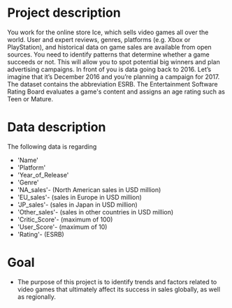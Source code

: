 # Project description
You work for the online store Ice, which sells video games all over the world. User and expert reviews, genres, platforms (e.g. Xbox or PlayStation), and historical data on game sales are available from open sources. You need to identify patterns that determine whether a game succeeds or not. This will allow you to spot potential big winners and plan advertising campaigns.
In front of you is data going back to 2016. Let’s imagine that it’s December 2016 and you’re planning a campaign for 2017.
The dataset contains the abbreviation ESRB. The Entertainment Software Rating Board evaluates a game's content and assigns an age rating such as Teen or Mature.

# Data description
The following data is regarding 
- 'Name'
- 'Platform'
- 'Year_of_Release'
- 'Genre'
- 'NA_sales'- (North American sales in USD million)
- 'EU_sales'- (sales in Europe in USD million)
- 'JP_sales'- (sales in Japan in USD million)
- 'Other_sales'- (sales in other countries in USD million)
- 'Critic_Score'- (maximum of 100)
- 'User_Score'- (maximum of 10)
- 'Rating'- (ESRB)

# Goal
- The purpose of this project is to identify trends and factors related to video games that ultimately affect its success in sales globally, as well as regionally.
